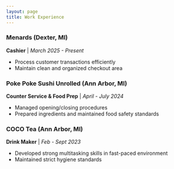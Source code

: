 ```yaml
---
layout: page
title: Work Experience
---
```


### Menards (Dexter, MI)
**Cashier** | *March 2025 - Present*  
- Process customer transactions efficiently  
- Maintain clean and organized checkout area  

### Poke Poke Sushi Unrolled (Ann Arbor, MI)
**Counter Service & Food Prep** | *April - July 2024*  
- Managed opening/closing procedures  
- Prepared ingredients and maintained food safety standards  

### COCO Tea (Ann Arbor, MI)
**Drink Maker** | *Feb - Sept 2023*  
- Developed strong multitasking skills in fast-paced environment  
- Maintained strict hygiene standards  
